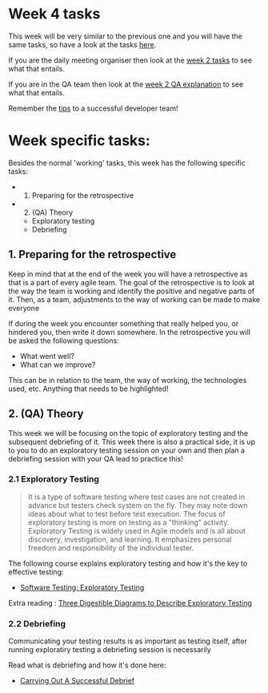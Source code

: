 # Week 4 tasks

This week will be very similar to the previous one and you will have the same tasks, so have a look at the tasks [here](../week2/MAKEME.md).

If you are the daily meeting organiser then look at the [week 2 tasks](../week2/MAKEME.md) to see what that entails.

If you are in the QA team then look at the [week 2 QA explanation](../week2/MAKEME.md) to see what that entails.

Remember the [tips](../TIPS.md) to a successful developer team!

# Week specific tasks:

Besides the normal 'working' tasks, this week has the following specific tasks:

- 1. Preparing for the retrospective
- 2. (QA) Theory
  - Exploratory testing
  - Debriefing

## 1. Preparing for the retrospective

Keep in mind that at the end of the week you will have a retrospective as that is a part of every agile team. The goal of the retrospective is to look at the way the team is working and identify the positive and negative parts of it. Then, as a team, adjustments to the way of working can be made to make everyone

If during the week you encounter something that really helped you, or hindered you, then write it down somewhere. In the retrospective you will be asked the following questions:

- What went well?
- What can we improve?

This can be in relation to the team, the way of working, the technologies used, etc. Anything that needs to be highlighted!

## 2. (QA) Theory

This week we will be focusing on the topic of exploratory testing and the subsequent debriefing of it. This week there is also a practical side, it is up to you to do an exploratory testing session on your own and then plan a debriefing session with your QA lead to practice this!

### 2.1 Exploratory Testing

> It is a type of software testing where test cases are not created in advance but testers check system on the fly. They may note down ideas about what to test before test execution. The focus of exploratory testing is more on testing as a "thinking" activity.
> Exploratory Testing is widely used in Agile models and is all about discovery, investigation, and learning. It emphasizes personal freedom and responsibility of the individual tester.

The following course explains exploratory testing and how it's the key to effective testing:

- [Software Testing: Exploratory Testing](https://www.linkedin.com/learning/software-testing-exploratory-testing/exploration-the-key-to-effective-testing)

Extra reading :
[Three Digestible Diagrams to Describe Exploratory Testing](https://www.ministryoftesting.com/dojo/lessons/three-digestible-diagrams-to-describe-exploratory-testing)

### 2.2 Debriefing

Communicating your testing results is as important as testing itself, after running exploratiry testing a debriefing session is necessarily

Read what is debriefing and how it's done here:

- [Carrying Out A Successful Debrief](https://huddle.eurostarsoftwaretesting.com/session-based-test-management-part-4-session-based-exploratory-testing/)
